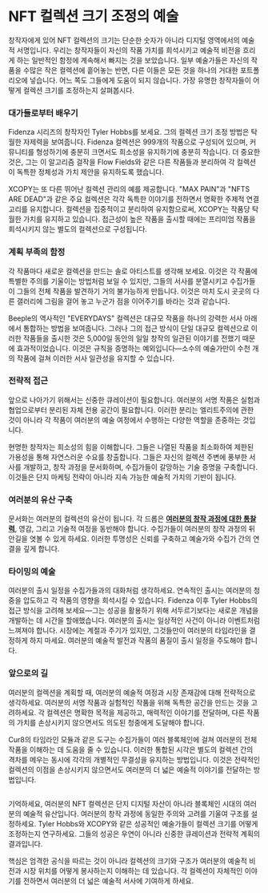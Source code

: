 # NFT 컬렉션 크기 조정의 예술

창작자에게 있어 NFT 컬렉션의 크기는 단순한 숫자가 아니라 디지털 영역에서의 예술적 서명입니다. 우리는 창작자들이 자신의 작품 가치를 희석시키고 예술적 비전을 흐리게 하는 일반적인 함정에 계속해서 빠지는 것을 보았습니다. 일부 예술가들은 자신의 작품을 수많은 작은 컬렉션에 흩어놓는 반면, 다른 이들은 모든 것을 하나의 거대한 포트폴리오에 넣습니다. 어느 쪽도 그들에게 도움이 되지 않습니다. 가장 유명한 창작자들이 어떻게 컬렉션 크기를 조정하는지 살펴봅시다.

### 대가들로부터 배우기 <a href="#ember56" id="ember56"></a>

Fidenza 시리즈의 창작자인 Tyler Hobbs를 보세요. 그의 컬렉션 크기 조정 방법은 탁월한 자제력을 보여줍니다. Fidenza 컬렉션은 999개의 작품으로 구성되어 있으며, 커뮤니티를 형성하기에 충분히 크면서도 희소성을 유지하기에 충분히 작습니다. 더 중요한 것은, 그는 이 알고리즘 걸작을 Flow Fields와 같은 다른 작품들과 분리하여 각 컬렉션이 독특한 정체성과 가치 제안을 유지하도록 했습니다.

XCOPY는 또 다른 뛰어난 컬렉션 관리의 예를 제공합니다. "MAX PAIN"과 "NFTS ARE DEAD"과 같은 주요 컬렉션은 각각 독특한 이야기를 전하면서 명확한 주제적 연결고리를 유지합니다. 컬렉션을 집중적이고 분리하여 유지함으로써, XCOPY는 작품당 탁월한 가치를 유지하고 있습니다. 접근성이 높은 작품을 출시할 때에는 프리미엄 작품을 희석시키지 않는 별도의 컬렉션으로 구성됩니다.

### 계획 부족의 함정 <a href="#ember59" id="ember59"></a>

각 작품마다 새로운 컬렉션을 만드는 솔로 아티스트를 생각해 보세요. 이것은 각 작품에 특별한 주의를 기울이는 방법처럼 보일 수 있지만, 그들의 서사를 분열시키고 수집가들이 그들의 전체 작품을 발견하기 거의 불가능하게 만듭니다. 이것은 마치 도시 곳곳의 다른 갤러리에 그림을 걸어 놓고 누군가 점을 이어주기를 바라는 것과 같습니다.

Beeple의 역사적인 "EVERYDAYS" 컬렉션은 대규모 작품을 하나의 강력한 서사 아래에서 통합하는 방법을 보여줍니다. 그러나 그의 접근 방식이 단일 대규모 컬렉션으로 이러한 작품들을 출시한 것은 5,000일 동안의 일일 창작의 일관된 이야기를 전했기 때문에 효과적이었습니다. 이것은 규칙을 증명하는 예외입니다—소수의 예술가만이 수천 개의 작품에 걸쳐 이러한 서사 일관성을 유지할 수 있습니다.

### 전략적 접근 <a href="#ember62" id="ember62"></a>

앞으로 나아가기 위해서는 신중한 큐레이션이 필요합니다. 여러분의 서명 작품은 실험과 협업으로부터 분리된 자체 전용 공간이 필요합니다. 이러한 분리는 엘리트주의에 관한 것이 아니라 각 작품이 여러분의 예술 여정에서 수행하는 다양한 역할을 존중하는 것입니다.

현명한 창작자는 희소성의 힘을 이해합니다. 그들은 나열된 작품을 최소화하여 제한된 가용성을 통해 자연스러운 수요를 창출합니다. 그들은 자신의 컬렉션 주변에 풍부한 서사를 개발하고, 창작 과정을 문서화하며, 수집가들이 갈망하는 기술 증명을 구축합니다. 이것들은 단지 마케팅 전략이 아니라 지속 가능한 예술적 가치의 기반이 됩니다.

### 여러분의 유산 구축 <a href="#ember65" id="ember65"></a>

문서화는 여러분의 컬렉션의 유산이 됩니다. 각 드롭은 [**여러분의 창작 과정에 대한 통찰력**](proof-of-craft-differentiating-art-in-the-age-of-ai.md), 영감, 그리고 기술적 여정을 동반해야 합니다. 수집가들이 여러분의 창작 과정의 뒤안길을 엿볼 수 있게 하세요. 이러한 투명성은 신뢰를 구축하고 예술가와 수집가 간의 연결을 깊게 합니다.

### 타이밍의 예술 <a href="#ember67" id="ember67"></a>

여러분의 출시 일정을 수집가들과의 대화처럼 생각하세요. 연속적인 출시는 여러분의 청중을 압도하고 각 작품의 영향을 희석시킬 수 있습니다. Fidenza 이후 Tyler Hobbs의 접근 방식을 고려해 보세요—그는 성공을 활용하기 위해 서두르기보다는 새로운 개념을 개발하는 데 시간을 할애했습니다. 여러분의 출시는 일상적인 사건이 아니라 이벤트처럼 느껴져야 합니다. 시장에는 계절과 주기가 있지만, 그것들만이 여러분의 타임라인을 결정하게 하지 마세요. 여러분의 예술적 발전과 작품의 품질이 출시 일정을 주도해야 합니다.

### 앞으로의 길 <a href="#ember69" id="ember69"></a>

여러분의 컬렉션을 계획할 때, 여러분의 예술적 여정과 시장 존재감에 대해 전략적으로 생각하세요. 여러분의 서명 작품과 실험적인 작품을 위해 독특한 공간을 만드는 것을 고려하세요. 각 컬렉션은 명확한 목적을 제공하고, 매력적인 이야기를 전달하며, 다른 작품의 가치를 손상시키지 않으면서도 의도된 청중에게 도달해야 합니다.

Cur8의 타임라인 모듈과 같은 도구는 수집가들이 여러 블록체인에 걸쳐 여러분의 전체 작품을 이해하는 데 도움을 줄 수 있습니다. 이러한 통합된 시각은 별도의 컬렉션 간의 격차를 메우는 동시에 각각의 개별적인 무결성을 유지하는 방법입니다. 이것은 전략적인 컬렉션의 이점을 손상시키지 않으면서도 여러분의 더 넓은 예술적 이야기를 전달하는 방법입니다.

<figure><img src="../../.gitbook/assets/Screenshot 2024-12-12 at 12.55.36.png" alt=""><figcaption></figcaption></figure>

기억하세요, 여러분의 NFT 컬렉션은 단지 디지털 자산이 아니라 블록체인 시대의 여러분의 예술적 유산입니다. 여러분의 창작 과정에 동일한 주의와 고려를 기울여 구조를 설정하세요. Tyler Hobbs와 XCOPY와 같은 성공적인 예술가들이 컬렉션 크기를 어떻게 조정하는지 연구하세요. 그들의 성공은 우연이 아니라 신중한 큐레이션과 전략적 계획의 결과입니다.

핵심은 엄격한 공식을 따르는 것이 아니라 컬렉션의 크기와 구조가 여러분의 예술적 비전과 시장 위치를 어떻게 봉사하는지 이해하는 데 있습니다. 각 컬렉션이 자체적인 이야기를 전하면서 여러분의 더 넓은 예술적 서사에 기여하게 하세요.